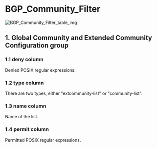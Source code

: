 # BGP_Community_Filter

![BGP_Community_Filter_table_img](http://www.plantuml.com/plantuml/img/SoWkIImgAStDuIf8JCvEJ4zLK0hApozH24bCoaajLbAevb80WkISnE9Y1IVtW7Zd_DpSqhpCaifujyoSajGY1HiR1OqGdPpCz8oIzABKr3nD1JixhbekBeYMeFpIajHutyI2UDUyag9AxAgvq5NfwjfXjOoBoo4rBmNaM000)

## 1. Global Community and Extended Community Configuration group

### 1.1 deny column

Denied POSIX regular expressions.

### 1.2 type column

There are two types, either "extcommunity-list" or "community-list".

### 1.3 name column

Name of the list.

### 1.4 permit column

Permitted POSIX regular expressions.

